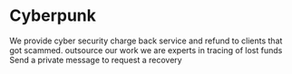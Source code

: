 # Cyberpunk
We provide cyber security charge back service and refund to clients that got scammed.  outsource our work we are experts in tracing of lost funds  Send a private message to request a recovery
